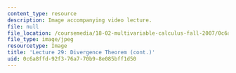 ```yaml
---
content_type: resource
description: Image accompanying video lecture.
file: null
file_location: /coursemedia/18-02-multivariable-calculus-fall-2007/0c6a8ffd92f376a770b98e085bff1d50_29.jpg
file_type: image/jpeg
resourcetype: Image
title: 'Lecture 29: Divergence Theorem (cont.)'
uid: 0c6a8ffd-92f3-76a7-70b9-8e085bff1d50
---
```


